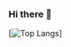 ### Hi there 👋
[![Top Langs](https://github-readme-stats.vercel.app/api/top-langs/?username=YagizTansu&langs_count=3&hide=blade,html,PHP,java)]
<!--
**YagizTansu/YagizTansu** is a ✨ _special_ ✨ repository because its `README.md` (this file) appears on your GitHub profile.

Here are some ideas to get you started:

- 🔭 I’m currently working on ...
- 🌱 I’m currently learning ...
- 👯 I’m looking to collaborate on ...
- 🤔 I’m looking for help with ...
- 💬 Ask me about ...
- 📫 How to reach me: ...
- 😄 Pronouns: ...
- ⚡ Fun fact: ...
-->


